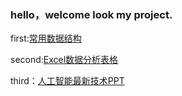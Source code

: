 ### <p> hello，welcome look my project. </p>
<p> first:<a href="https://raw.githubusercontent.com/Andy-ZJH/Andy-second-homeword/master/%E7%BD%91%E7%BB%9C%E5%9F%BA%E6%9C%AC%E7%BB%93%E6%9E%84%E8%B0%83%E7%A0%94.docx">常用数据结构</a> </p>

<p> second:<a href="https://raw.githubusercontent.com/Andy-ZJH/Andy-second-homeword/master/%E6%95%B0%E6%8D%AE%E8%A1%A8.xlsx">Excel数据分析表格</a> </p>

<p> third：<a href="https://raw.githubusercontent.com/Andy-ZJH/Andy-second-homeword/master/%E4%BA%BA%E5%B7%A5%E6%99%BA%E8%83%BD.pptx
">人工智能最新技术PPT</a> <p>

